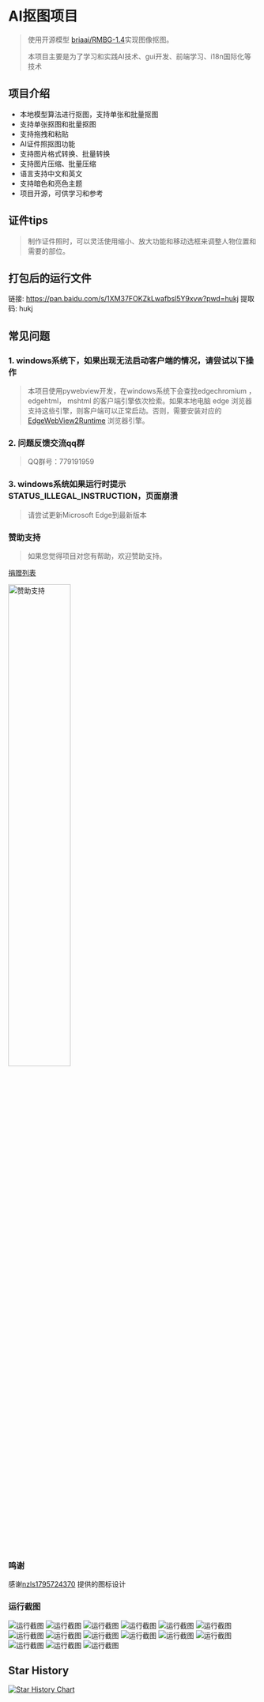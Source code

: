
# AI抠图项目

>使用开源模型 [briaai/RMBG-1.4](https://huggingface.co/briaai/RMBG-1.4)实现图像抠图。
>
> 本项目主要是为了学习和实践AI技术、gui开发、前端学习、i18n国际化等技术

## 项目介绍

- 本地模型算法进行抠图，支持单张和批量抠图
- 支持单张抠图和批量抠图
- 支持拖拽和粘贴
- AI证件照抠图功能
- 支持图片格式转换、批量转换
- 支持图片压缩、批量压缩
- 语言支持中文和英文
- 支持暗色和亮色主题
- 项目开源，可供学习和参考

## 证件tips

> 制作证件照时，可以灵活使用缩小、放大功能和移动选框来调整人物位置和需要的部位。

## 打包后的运行文件

链接: <https://pan.baidu.com/s/1XM37FOKZkLwafbsl5Y9xvw?pwd=hukj> 提取码: hukj

## 常见问题

### 1.  windows系统下，如果出现无法启动客户端的情况，请尝试以下操作
  
>本项目使用pywebview开发，在windows系统下会查找edgechromium ，edgehtml， mshtml 的客户端引擎依次检索。如果本地电脑 edge 浏览器支持这些引擎，则客户端可以正常启动。否则，需要安装对应的 [EdgeWebView2Runtime](https://developer.microsoft.com/en-us/microsoft-edge/webview2/?form=MA13LH) 浏览器引擎。

### 2. 问题反馈交流qq群

> QQ群号：779191959

### 3. windows系统如果运行时提示STATUS_ILLEGAL_INSTRUCTION，页面崩溃

> 请尝试更新Microsoft Edge到最新版本

### 赞助支持

> 如果您觉得项目对您有帮助，欢迎赞助支持。

[捐赠列表](https://github.com/pangxiaobin/image-matting/wiki/Sponsor-Page)

<img src= "./imgs/wx_sponsor.png" width='50%' alt='赞助支持' />

### 鸣谢

感谢[nzls1795724370](https://github.com/nzls1795724370) 提供的图标设计

### 运行截图

![运行截图](./imgs/1.png)
![运行截图](./imgs/2.png)
![运行截图](./imgs/4.png)
![运行截图](./imgs/8.png)
![运行截图](./imgs/9.png)
![运行截图](./imgs/10.png)
![运行截图](./imgs/11.png)
![运行截图](./imgs/12.png)
![运行截图](./imgs/3.png)
![运行截图](./imgs/5.png)
![运行截图](./imgs/6.png)
![运行截图](./imgs/7.GIF)
![运行截图](./imgs/13.png)
![运行截图](./imgs/14.png)
![运行截图](./imgs/15.png)

## Star History

[![Star History Chart](https://api.star-history.com/svg?repos=pangxiaobin/image-matting&type=Date)](https://star-history.com/#pangxiaobin/image-matting&Date)
